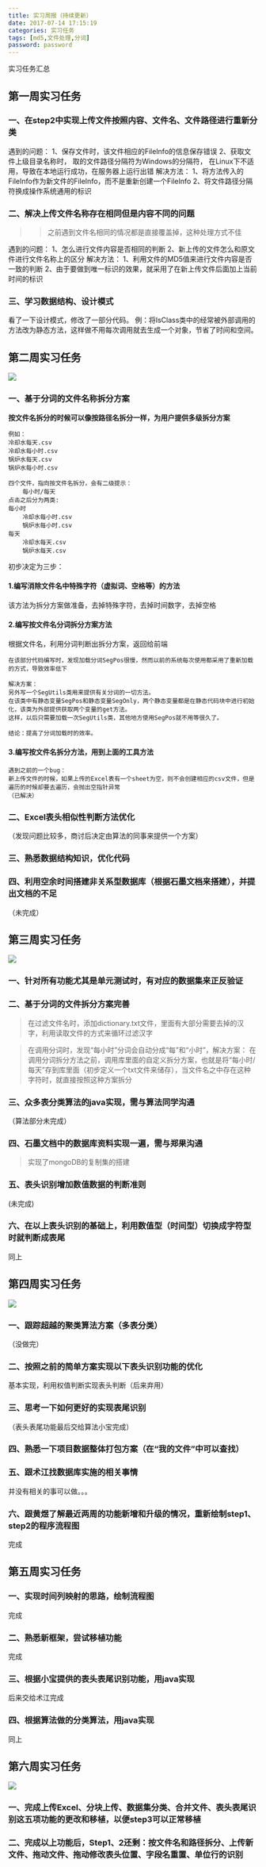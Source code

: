 ```yaml
---
title: 实习周报（持续更新）
date: 2017-07-14 17:15:19
categories: 实习任务
tags: [md5,文件处理,分词]
password: password
---
```

实习任务汇总
<!-- more -->
## 第一周实习任务

### 一、在step2中实现上传文件按照内容、文件名、文件路径进行重新分类
遇到的问题：
	1、保存文件时，该文件相应的FileInfo的信息保存错误
	2、获取文件上级目录名称时，	取的文件路径分隔符为Windows的分隔符，
	在Linux下不适用，导致在本地运行成功，在服务器上运行出错
解决方法：
	1、将方法传入的FileInfo作为新文件的FileInfo，而不是重新创建一个FileInfo
	2、将文件路径分隔符换成操作系统通用的标识

### 二、解决上传文件名称存在相同但是内容不同的问题
>>之前遇到文件名相同的情况都是直接覆盖掉，这种处理方式不佳

遇到的问题：
	1、怎么进行文件内容是否相同的判断
	2、新上传的文件怎么和原文件进行文件名称上的区分
解决方法：
	1、利用文件的MD5值来进行文件内容是否一致的判断
	2、由于要做到唯一标识的效果，就采用了在新上传文件后面加上当前时间的标识

### 三、学习数据结构、设计模式
看了一下设计模式，修改了一部分代码。
例：将IsClass类中的经常被外部调用的方法改为静态方法，这样做不用每次调用就去生成一个对象，节省了时间和空间。

## 第二周实习任务
![](http://ot87uvd34.bkt.clouddn.com/%E5%AE%9E%E4%B9%A0%E5%91%A8%E6%8A%A5/%E7%AC%AC%E4%BA%8C%E5%91%A8.png)
### 一、基于分词的文件名称拆分方案
**按文件名拆分的时候可以像按路径名拆分一样，为用户提供多级拆分方案**

```
例如：
冷却水每天.csv
冷却水每小时.csv
锅炉水每天.csv
锅炉水每小时.csv

四个文件，指向按文件名拆分，会有二级提示：
	每小时/每天
点击之后分为两类:
每小时
	冷却水每小时.csv
	锅炉水每小时.csv
每天
	冷却水每天.csv
	锅炉水每天.csv
```
初步决定为三步：
#### 1.编写消除文件名中特殊字符（虚拟词、空格等）的方法
该方法为拆分方案做准备，去掉特殊字符，去掉时间数字，去掉空格
#### 2.编写按文件名分词拆分方案方法
根据文件名，利用分词判断出拆分方案，返回给前端

```
在该部分代码编写时，发现加载分词SegPos很慢，然而以前的系统每次使用都采用了重新加载的方式，导致效率低下

解决方案：
另外写一个SegUtils类用来提供有关分词的一切方法。
在该类中有静态变量SegPos和静态变量SegOnly，两个静态变量都是在静态代码块中进行初始化，该类为外部提供获取两个变量的get方法。
这样，以后只需要加载一次SegUtils类，其他地方使用SegPos就不用等很久了。

结论：提高了分词加载时的效率。
```

#### 3.编写按文件名拆分方法，用到上面的工具方法
```
遇到之前的一个bug：
新上传文件的时候，如果上传的Excel表有一个sheet为空，则不会创建相应的csv文件，但是遍历的时候却要去遍历，会抛出空指针异常
（已解决）
```

### 二、Excel表头相似性判断方法优化
（发现问题比较多，商讨后决定由算法的同事来提供一个方案）

### 三、熟悉数据结构知识，优化代码

### 四、利用空余时间搭建非关系型数据库（根据石墨文档来搭建），并提出文档的不足
（未完成）

## 第三周实习任务
![](http://ot87uvd34.bkt.clouddn.com/%E5%AE%9E%E4%B9%A0%E5%91%A8%E6%8A%A5/%E7%AC%AC%E4%B8%89%E5%91%A8.png)
### 一、针对所有功能尤其是单元测试时，有对应的数据集来正反验证

### 二、基于分词的文件拆分方案完善
>在过滤文件名时，添加dictionary.txt文件，里面有大部分需要去掉的汉字，利用读取文件的方式来循环过滤汉字

>在调用分词时，发现“每小时”分词会自动分成“每”和“小时”，解决方案：
在调用分词拆分方法之前，调用库里面的自定义拆分方案，也就是将“每小时/每天”存到库里面（初步定义一个txt文件来储存），当文件名之中存在这种字符时，就直接按照这种方案拆分

### 三、众多表分类算法的java实现，需与算法同学沟通
（算法部分未完成）

### 四、石墨文档中的数据库资料实现一遍，需与郑果沟通
>实现了mongoDB的复制集的搭建

### 五、表头识别增加数值数据的判断准则
(未完成)
### 六、在以上表头识别的基础上，利用数值型（时间型）切换成字符型时就判断成表尾
同上

## 第四周实习任务
![](http://ot87uvd34.bkt.clouddn.com/%E5%AE%9E%E4%B9%A0%E5%91%A8%E6%8A%A5/%E7%AC%AC%E5%9B%9B%E5%91%A8.png)
### 一、跟踪超越的聚类算法方案（多表分类）
（没做完）
### 二、按照之前的简单方案实现以下表头识别功能的优化
基本实现，利用权值判断实现表头判断（后来弃用）
### 三、思考一下如何更好的实现表尾识别
（表头表尾功能最后交给算法小宝完成）
### 四、熟悉一下项目数据整体打包方案（在“我的文件”中可以查找）
### 五、跟术江找数据库实施的相关事情
并没有相关的事可以做。。。
### 六、跟黄煜了解最近两周的功能新增和升级的情况，重新绘制step1、step2的程序流程图
完成

## 第五周实习任务
### 一、实现时间列映射的思路，绘制流程图
完成
### 二、熟悉新框架，尝试移植功能
完成
### 三、根据小宝提供的表头表尾识别功能，用java实现
后来交给术江完成
### 四、根据算法做的分类算法，用java实现
同上

## 第六周实习任务
![](http://ot87uvd34.bkt.clouddn.com/%E5%AE%9E%E4%B9%A0%E5%91%A8%E6%8A%A5/%E7%AC%AC%E5%85%AD%E5%91%A8.png)
### 一、完成上传Excel、分块上传、数据集分类、合并文件、表头表尾识别这五项功能的更改和移植，以便step3可以正常移植
### 二、完成以上功能后，Step1、2还剩：按文件名和路径拆分、上传新文件、拖动文件、拖动修改表头位置、字段名重置、单位行的识别
